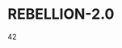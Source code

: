 # REBELLION-2.0                                                                                                          

42
